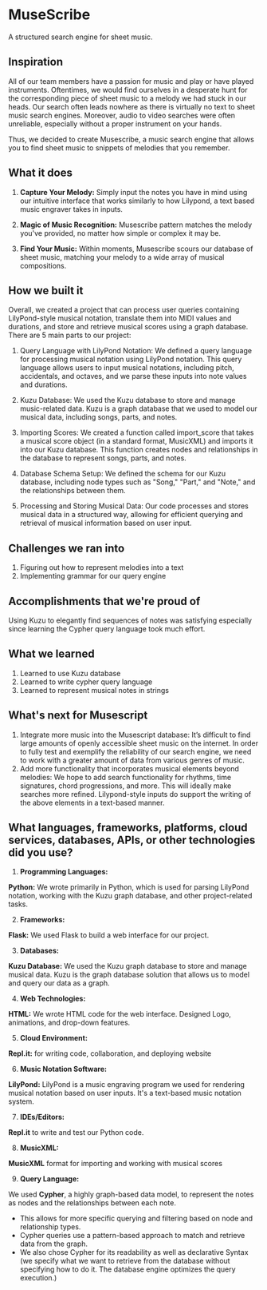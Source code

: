 # MuseScribe
A structured search engine for sheet music.


## Inspiration

All of our team members have a passion for music and play or have played instruments. Oftentimes, we would find ourselves in a desperate hunt for the corresponding piece of sheet music to a melody we had stuck in our heads. Our search often leads nowhere as there is virtually no text to sheet music search engines. Moreover, audio to video searches were often unreliable, especially without a proper instrument on your hands.

Thus, we decided to create Musescribe, a music search engine that allows you to find sheet music to snippets of melodies that you remember.


## What it does
1. **Capture Your Melody:** Simply input the notes you have in mind using our intuitive interface that works similarly to how Lilypond, a text based music engraver takes in inputs. 

2. **Magic of Music Recognition:** Musescribe pattern matches the melody you've provided, no matter how simple or complex it may be.

3. **Find Your Music:** Within moments, Musescribe scours our database of sheet music, matching your melody to a wide array of musical compositions.

## How we built it
Overall, we created a project that can process user queries containing LilyPond-style musical notation, translate them into MIDI values and durations, and store and retrieve musical scores using a graph database. There are 5 main parts to our project:

1. Query Language with LilyPond Notation:
We defined a query language for processing musical notation using LilyPond notation. This query language allows users to input musical notations, including pitch, accidentals, and octaves, and we parse these inputs into note values and durations.

2. Kuzu Database:
We used the Kuzu database to store and manage music-related data. Kuzu is a graph database that we used to model our musical data, including songs, parts, and notes.

3. Importing Scores:
We created a function called import_score that takes a musical score object (in a standard format, MusicXML) and imports it into our Kuzu database. This function creates nodes and relationships in the database to represent songs, parts, and notes.

4. Database Schema Setup:
We defined the schema for our Kuzu database, including node types such as "Song," "Part," and "Note," and the relationships between them.

5. Processing and Storing Musical Data:
Our code processes and stores musical data in a structured way, allowing for efficient querying and retrieval of musical information based on user input.

## Challenges we ran into
1. Figuring out how to represent melodies into a text 
2. Implementing grammar for our query engine

## Accomplishments that we're proud of
Using Kuzu to elegantly find sequences of notes was satisfying especially since learning the Cypher query language took much effort.

## What we learned
1. Learned to use Kuzu database
2. Learned to write cypher query language
3. Learned to represent musical notes in strings


## What's next for Musescript

1. Integrate more music into the Musescript database:
It’s difficult to find large amounts of openly accessible sheet music on the internet. In order to fully test and exemplify the reliability of our search engine, we need to work with a greater amount of data from various genres of music. 
2. Add more functionality that incorporates musical elements beyond melodies:
We hope to add search functionality for rhythms, time signatures, chord progressions, and more. This will ideally make searches more refined. Lilypond-style inputs do support the writing of the above elements in a text-based manner.



## What languages, frameworks, platforms, cloud services, databases, APIs, or other technologies did you use?

1. **Programming Languages:**
   
**Python:** We wrote primarily in Python, which is used for parsing LilyPond notation, working with the Kuzu graph database, and other project-related tasks.

2. **Frameworks:**

**Flask:** We used Flask to build a web interface for our project.

3. **Databases:**

**Kuzu Database:** We used the Kuzu graph database to store and manage musical data. Kuzu is the graph database solution that allows us to model and query our data as a graph.

4. **Web Technologies:**

**HTML:** We wrote HTML code for the web interface. Designed Logo, animations, and drop-down features.

5. **Cloud Environment:**

**Repl.it:** for writing code, collaboration, and deploying website

6. **Music Notation Software:**

**LilyPond:** LilyPond is a music engraving program we used for rendering musical notation based on user inputs. It's a text-based music notation system.

7. **IDEs/Editors:**

**Repl.it** to write and test our Python code.

8. **MusicXML:**
   
**MusicXML** format for importing and working with musical scores

9. **Query Language:**

We used **Cypher**, a highly graph-based data model, to represent the notes as nodes and the relationships between each note. 
- This allows for more specific querying and filtering based on node and relationship types. 
- Cypher queries use a pattern-based approach to match and retrieve data from the graph. 
- We also chose Cypher for its readability as well as declarative Syntax (we specify what we want to retrieve from the database without specifying how to do it. The database engine optimizes the query execution.)
